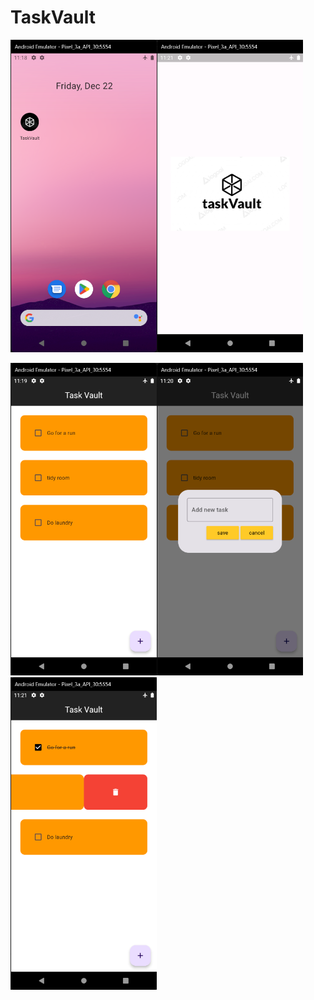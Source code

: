 # TaskVault

<img src= "screen_shots/Menu%20view.png" height=500><img src= "screen_shots/splash%20screen.png" height=500>

<img src= "screen_shots/App%20view.png" height=500><img src= "screen_shots/add%20new%20task.png" height=500><img src= "screen_shots/deletenote.png" height=500>




